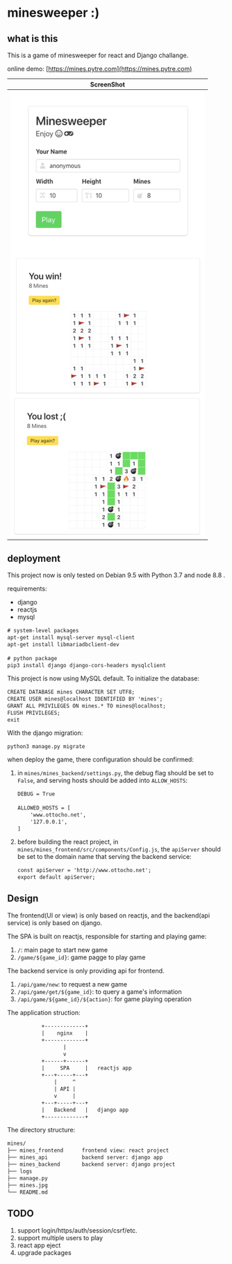 # minesweeper :)

## what is this

This is a game of minesweeper for react and Django challange.

online demo: [https://mines.pytre.com](https://mines.pytre.com)

| ScreenShot |
| ------------------------ |
| ![ScreenShot](mines.jpg) |

## deployment

This project now is only tested on Debian 9.5 with Python 3.7 and node 8.8 .

requirements:
* django
* reactjs
* mysql

```
# system-level packages
apt-get install mysql-server mysql-client
apt-get install libmariadbclient-dev

# python package
pip3 install django django-cors-headers mysqlclient
```

This project is now using MySQL default. To initialize the database:

```
CREATE DATABASE mines CHARACTER SET UTF8;
CREATE USER mines@localhost IDENTIFIED BY 'mines';
GRANT ALL PRIVILEGES ON mines.* TO mines@localhost;
FLUSH PRIVILEGES;
exit
```

With the django migration:

```
python3 manage.py migrate
```

when deploy the game, there configuration should be confirmed:

1. in `mines/mines_backend/settings.py`, the debug flag should be set to `False`, and serving hosts should be added into `ALLOW_HOSTS`:
    ```
    DEBUG = True

    ALLOWED_HOSTS = [
        'www.ottocho.net',
        '127.0.0.1',
    ]
    ```
2. before building the react project, in `mines/mines_frontend/src/components/Config.js`, the `apiServer` should be set to the domain name that serving the backend service:
    ```
    const apiServer = 'http://www.ottocho.net';
    export default apiServer;
    ```


## Design

The frontend(UI or view) is only based on reactjs, and the backend(api service) is only based on django.

The SPA is built on reactjs, responsible for starting and playing game:

1. `/`: main page to start new game
2. `/game/${game_id}`: game pagge to play game

The backend service is only providing api for frontend.

1. `/api/game/new`: to request a new game
2. `/api/game/get/${game_id}`: to query a game's information
3. `/api/game/${game_id}/${action}`: for game playing operation

The application struction:

```
           +-------------+
           |    nginx    |
           +-------------+
                  |
                  v
           +------+------+
           |     SPA     |   reactjs app
           +---+-----+---+
               |     ^
               | API |
               v     |
           +---+-----+---+
           |   Backend   |   django app
           +-------------+

```

The directory structure:

```
mines/
├── mines_frontend      frontend view: react project
├── mines_api           backend server: django app
├── mines_backend       backend server: django project
├── logs
├── manage.py
├── mines.jpg
└── README.md
```


## TODO

1. support login/https/auth/session/csrf/etc.
2. support multiple users to play
3. react app eject
4. upgrade packages



